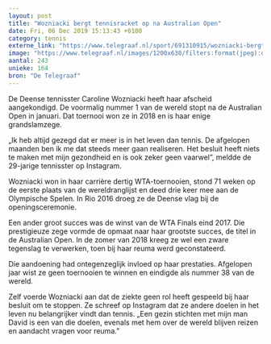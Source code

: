 ```yaml
---
layout: post
title: "Wozniacki bergt tennisracket op na Australian Open"
date: Fri, 06 Dec 2019 15:13:43 +0100
category: tennis
externe_link: "https://www.telegraaf.nl/sport/691310915/wozniacki-bergt-tennisracket-op-na-australian-open"
image: "https://www.telegraaf.nl/images/1200x630/filters:format(jpeg):quality(80)/cdn-kiosk-api.telegraaf.nl/674d1ba2-1839-11ea-ab0d-02d1dbdc35d1.jpg"
aantal: 243
unieke: 164
bron: "De Telegraaf"
---
```


<p class="intro">De Deense tennisster Caroline Wozniacki heeft haar afscheid aangekondigd. De voormalig nummer 1 van de wereld stopt na de Australian Open in januari. Dat toernooi won ze in 2018 en is haar enige grandslamzege.</p> <p>„Ik heb altijd gezegd dat er meer is in het leven dan tennis. De afgelopen maanden ben ik me dat steeds meer gaan realiseren. Het besluit heeft niets te maken met mijn gezondheid en is ook zeker geen vaarwel”, meldde de 29-jarige tennisster op Instagram.</p><p>Wozniacki won in haar carrière dertig WTA-toernooien, stond 71 weken op de eerste plaats van de wereldranglijst en deed drie keer mee aan de Olympische Spelen. In Rio 2016 droeg ze de Deense vlag bij de openingsceremonie.</p><p>Een ander groot succes was de winst van de WTA Finals eind 2017. Die prestigieuze zege vormde de opmaat naar haar grootste succes, de titel in de Australian Open. In de zomer van 2018 kreeg ze wel een zware tegenslag te verwerken, toen bij haar reuma werd geconstateerd.</p><p>Die aandoening had ontegenzeglijk invloed op haar prestaties. Afgelopen jaar wist ze geen toernooien te winnen en eindigde als nummer 38 van de wereld.</p><p>Zelf voerde Wozniacki aan dat de ziekte geen rol heeft gespeeld bij haar besluit om te stoppen. Ze schreef op Instagram dat ze andere doelen in het leven nu belangrijker vindt dan tennis. „Een gezin stichten met mijn man David is een van die doelen, evenals met hem over de wereld blijven reizen en aandacht vragen voor reuma.”</p>
